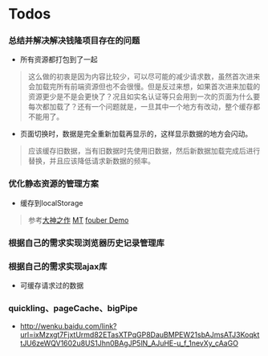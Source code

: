 ﻿# Todos

### 总结并解决解决钱隆项目存在的问题

* 所有资源都打包到了一起
> 这么做的初衷是因为内容比较少，可以尽可能的减少请求数，虽然首次进来会加载完所有前端资源但也不会很慢。但是反过来想，如果首次进来加载的资源更少是不是会更快了？况且如实名认证等只会用到一次的页面为什么要每次都加载了？还有一个问题就是，一旦其中一个地方有改动，整个缓存都不能用了。
	

* 页面切换时，数据是完全重新加载再显示的，这样显示数据的地方会闪动。
> 应该缓存旧数据，当有旧数据时先使用旧数据，然后新数据加载完成后进行替换，并且应该降低请求新数据的频率。



### 优化静态资源的管理方案

* 缓存到localStorage

> 参考[大神之作](http://qiqu.uc.cn/?uc_param_str=frpfvedncpssntnwbi#!/index/index)
> [MT](https://github.com/mtjs/mt)
> [fouber Demo](http://scrat.io/#!/index)


### 根据自己的需求实现浏览器历史记录管理库



### 根据自己的需求实现ajax库
* 可缓存请求过的数据


### quickling、pageCache、bigPipe
* http://wenku.baidu.com/link?url=ixMzxgt7FjxtUrmd82ETasXTPqGP8DauBMPEW21sbAJmsATJ3KoqkttJU6zeWQV1602u8US1Jhn0BAgJP5lN_AJuHE-u_f_1nevXy_cAaGO


 
	

